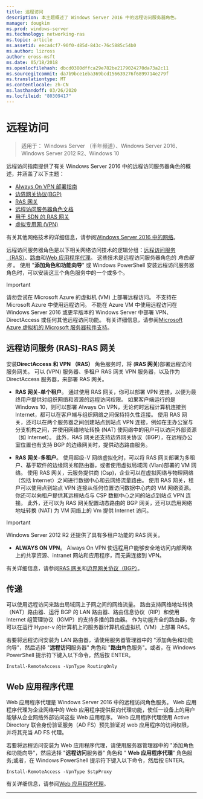```yaml
---
title: 远程访问
description: 本主题概述了 Windows Server 2016 中的远程访问服务器角色。
manager: dougkim
ms.prod: windows-server
ms.technology: networking-ras
ms.topic: article
ms.assetid: eeca4cf7-90f0-485d-843c-76c5885c54b0
ms.author: lizross
author: eross-msft
ms.date: 05/18/2018
ms.openlocfilehash: dbcd0380dffca29e782be2179024270da73a2c11
ms.sourcegitcommit: da7b9bce1eba369bcd156639276f6899714e279f
ms.translationtype: MT
ms.contentlocale: zh-CN
ms.lasthandoff: 03/26/2020
ms.locfileid: "80309417"
---
```

# <a name="remote-access"></a>远程访问

>适用于： Windows Server （半年频道）、Windows Server 2016、Windows Server 2012 R2、Windows 10

远程访问指南提供了有关 Windows Server 2016 中的远程访问服务器角色的概述，并涵盖了以下主题：

- [Always On VPN 部署指南](vpn/always-on-vpn/deploy/always-on-vpn-deploy.md)
- [边界网关协议&#40;BGP&#41;](bgp/Border-Gateway-Protocol-BGP.md)
- [RAS 网关](ras-gateway/RAS-Gateway.md) 
- [远程访问服务器角色文档](ras/Remote-Access-Server-Role-Documentation.md)
- [用于 SDN 的 RAS 网关](../../networking/sdn/technologies/network-function-virtualization/RAS-Gateway-for-SDN.md)
- [虚拟专用网 (VPN)](vpn/vpn-top.md)
 
有关其他网络技术的详细信息，请参阅[Windows Server 2016 中的网络](https://docs.microsoft.com/windows-server/networking/networking)。

远程访问服务器角色是以下相关网络访问技术的逻辑分组：[远程访问服务（RAS）](#bkmk_da)、[路由](#bkmk_rras)和[Web 应用程序代理](#bkmk_proxy)。 这些技术是远程访问服务器角色的 *角色服务* 。 使用 "**添加角色和功能向导**" 或 Windows PowerShell 安装远程访问服务器角色时，可以安装这三个角色服务中的一个或多个。

>[!IMPORTANT]
>请勿尝试在 Microsoft Azure 的虚拟机 \(VM\) 上部署远程访问。 不支持在 Microsoft Azure 中使用远程访问。 不能在 Azure VM 中使用远程访问在 Windows Server 2016 或更早版本的 Windows Server 中部署 VPN、DirectAccess 或任何其他远程访问功能。 有关详细信息，请参阅[Microsoft Azure 虚拟机的 Microsoft 服务器软件支持](https://support.microsoft.com/help/2721672/microsoft-server-software-support-for-microsoft-azure-virtual-machines)。

## <a name="remote-access-service-ras---ras-gateway"></a><a name="bkmk_da"></a>远程访问服务 \(RAS\)-RAS 网关

安装**DirectAccess 和 VPN （RAS）** 角色服务时，将 \(**RAS 网关**\)部署远程访问服务网关。 可以 \(VPN\) 服务器、多租户 RAS 网关 VPN 服务器，以及作为 DirectAccess 服务器，来部署 RAS 网关。

- **RAS 网关-单个租户**。 通过使用 RAS 网关，你可以部署 VPN 连接，以便为最终用户提供对组织网络和资源的远程访问权限。 如果客户端运行的是 Windows 10，则可以部署 Always On VPN，无论何时远程计算机连接到 Internet，都可以在客户端与组织网络之间保持持久性连接。 使用 RAS 网关，还可以在两个服务器之间创建站点到站点 VPN 连接，例如在主办公室与分支机构之间，并使用网络地址转换 \(NAT\) 使网络中的用户可以访问外部资源（如 Internet）。 此外，RAS 网关还支持边界网关协议（BGP），在远程办公室位置也有支持 BGP 的边缘网关时，提供动态路由服务。

- **RAS 网关-多租户**。 使用超级\-V 网络虚拟化时，可以将 RAS 网关部署为多租户、基于软件的边缘网关和路由器，或者使用虚拟局域网 \(Vlan\)部署的 VM 网络。 使用 RAS 网关，云服务提供商 \(Csp\)，企业可以在虚拟网络与物理网络（包括 Internet）之间进行数据中心和云网络流量路由。 使用 RAS 网关，租户可以使用点到站点 VPN 连接从任何位置访问数据中心内的 VM 网络资源。 你还可以向租户提供其远程站点与 CSP 数据中心之间的站点到站点 VPN 连接。 此外，还可以为 RAS 网关配置动态路由的 BGP 网关，还可以启用网络地址转换 \(NAT\) 为 VM 网络上的 Vm 提供 Internet 访问。

>[!IMPORTANT]
> Windows Server 2012 R2 还提供了具有多租户功能的 RAS 网关。

- **ALWAYS ON VPN**。 Always On VPN 使远程用户能够安全地访问内部网络上的共享资源、intranet 网站和应用程序，而无需连接到 VPN。 

有关详细信息，请参阅[RAS 网关](ras-gateway/RAS-Gateway.md)和[边界网关协议（BGP）](bgp/Border-Gateway-Protocol-BGP.md)。

## <a name="routing"></a><a name="bkmk_rras"></a>传递

可以使用远程访问来路由局域网上子网之间的网络流量。 路由支持网络地址转换（NAT）路由器、运行 BGP 的 LAN 路由器、路由信息协议（RIP）和使用 Internet 组管理协议（IGMP）的支持多播的路由器。 作为功能齐全的路由器，你可以在运行 Hyper-v 的计算机上的服务器计算机或虚拟机（VM）上部署 RAS。

若要将远程访问安装为 LAN 路由器，请使用服务器管理器中的 "添加角色和功能向导"，然后选择 "**远程访问**服务器" 角色和 "**路由**角色服务"。或者，在 Windows PowerShell 提示符下键入以下命令，然后按 ENTER。

```  
Install-RemoteAccess -VpnType RoutingOnly
```  

## <a name="web-application-proxy"></a><a name="bkmk_proxy"></a>Web 应用程序代理

Web 应用程序代理是 Windows Server 2016 中的远程访问角色服务。 Web 应用程序代理为企业网络中的 Web 应用程序提供反向代理功能，使任一设备上的用户能够从企业网络外部访问这些 Web 应用程序。 Web 应用程序代理使用 Active Directory 联合身份验证服务（AD FS）预先验证对 web 应用程序的访问权限，并将其充当 AD FS 代理。

若要将远程访问安装为 Web 应用程序代理，请使用服务器管理器中的 "添加角色和功能向导"，然后选择 "**远程访问**服务器" 角色和 " **Web 应用程序代理**" 角色服务;或者，在 Windows PowerShell 提示符下键入以下命令，然后按 ENTER。  

```  
Install-RemoteAccess -VpnType SstpProxy  
```  

有关详细信息，请参阅[Web 应用程序代理](https://technet.microsoft.com/windows-server-docs/identity/web-application-proxy/web-application-proxy-windows-server)。


---